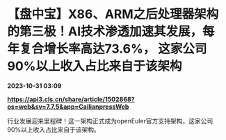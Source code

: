 # 【盘中宝】X86、ARM之后处理器架构的第三极！AI技术渗透加速其发展，每年复合增长率高达73.6%， 这家公司90%以上收入占比来自于该架构

**2023-10-31 03:09**

**https://api3.cls.cn/share/article/1502868?os=web&sv=7.7.5&app=CailianpressWeb**

行业发展迎来里程碑！这一架构正式成为openEuler官方支持架构，这家公司90%以上收入占比来自于该架构。